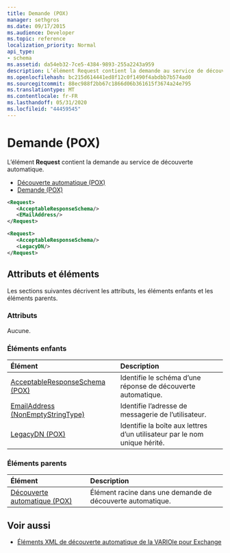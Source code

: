 ```yaml
---
title: Demande (POX)
manager: sethgros
ms.date: 09/17/2015
ms.audience: Developer
ms.topic: reference
localization_priority: Normal
api_type:
- schema
ms.assetid: da54eb32-7ce5-4384-9893-255a2243a959
description: L’élément Request contient la demande au service de découverte automatique.
ms.openlocfilehash: bc215d614441ed8f12c0f1490f4abdbb7b574ad0
ms.sourcegitcommit: 88ec988f2bb67c1866d06b361615f3674a24e795
ms.translationtype: MT
ms.contentlocale: fr-FR
ms.lasthandoff: 05/31/2020
ms.locfileid: "44459545"
---
```

# <a name="request-pox"></a>Demande (POX)

L’élément **Request** contient la demande au service de découverte automatique. 
  
- [Découverte automatique (POX)](autodiscover-pox.md) 
- [Demande (POX)](request-pox.md)
  
```xml
<Request>
   <AcceptableResponseSchema/>
   <EMailAddress/>
</Request>
```

```xml
<Request>
   <AcceptableResponseSchema/> 
   <LegacyDN/>
</Request>
```

## <a name="attributes-and-elements"></a>Attributs et éléments

Les sections suivantes décrivent les attributs, les éléments enfants et les éléments parents.
  
### <a name="attributes"></a>Attributs

Aucune.
  
### <a name="child-elements"></a>Éléments enfants

|**Élément**|**Description**|
|:-----|:-----|
|[AcceptableResponseSchema (POX)](acceptableresponseschema-pox.md) <br/> |Identifie le schéma d’une réponse de découverte automatique.  <br/> |
|[EmailAddress (NonEmptyStringType)](emailaddress-nonemptystringtype.md) <br/> |Identifie l’adresse de messagerie de l’utilisateur.  <br/> |
|[LegacyDN (POX)](legacydn-pox.md) <br/> |Identifie la boîte aux lettres d’un utilisateur par le nom unique hérité.  <br/> |
   
### <a name="parent-elements"></a>Éléments parents

|**Élément**|**Description**|
|:-----|:-----|
|[Découverte automatique (POX)](autodiscover-pox.md) <br/> |Élément racine dans une demande de découverte automatique.  <br/> |
   
## <a name="see-also"></a>Voir aussi

- [Éléments XML de découverte automatique de la VARIOle pour Exchange](pox-autodiscover-xml-elements-for-exchange.md)

